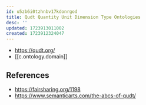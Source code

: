 ```yaml
---
id: u5zb6i0tzhnbv17kdonrgod
title: Qudt Quantity Unit Dimension Type Ontologies
desc: ''
updated: 1723913011002
created: 1723912324047
---
```


- https://qudt.org/
- [[c.ontology.domain]]

## References

- https://fairsharing.org/1198
- https://www.semanticarts.com/the-abcs-of-qudt/